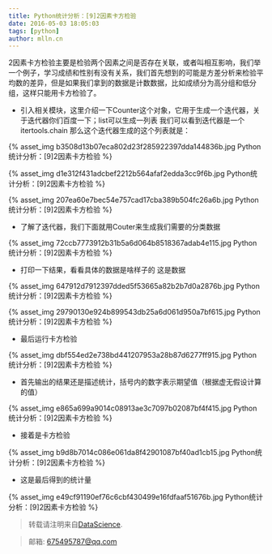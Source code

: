 ```yaml
---
title: Python统计分析：[9]2因素卡方检验
date: 2016-05-03 18:05:03
tags: [python]
author: mlln.cn
---
```

2因素卡方检验主要是检验两个因素之间是否存在关联，或者叫相互影响，我们举一个例子，学习成绩和性别有没有关系，我们首先想到的可能是方差分析来检验平均数的差异，但是如果我们拿到的数据是计数数据，比如成绩分为高分组和低分组，这样只能用卡方检验了。

- 引入相关模块，这里介绍一下Counter这个对象，它用于生成一个迭代器，关于迭代器你们百度一下；list可以生成一列表
我们可以看到迭代器是一个itertools.chain
那么这个迭代器生成的这个列表就是：

{% asset_img b3508d13b07eca802d23f285922397dda144836b.jpg Python统计分析：[9]2因素卡方检验 %}

{% asset_img d1e312f431adcbef2212b564afaf2edda3cc9f6b.jpg Python统计分析：[9]2因素卡方检验 %}

{% asset_img 207ea60e7bec54e757cad17cba389b504fc26a6b.jpg Python统计分析：[9]2因素卡方检验 %}

- 了解了迭代器，我们下面就用Couter来生成我们需要的分类数据

{% asset_img 72ccb7773912b31b5a6d064b8518367adab4e115.jpg Python统计分析：[9]2因素卡方检验 %}

- 打印一下结果，看看具体的数据是啥样子的
这是数据

{% asset_img 647912d7912397dded5f53665a82b2b7d0a2876b.jpg Python统计分析：[9]2因素卡方检验 %}

{% asset_img 29790130e924b899543db25a6d061d950a7bf615.jpg Python统计分析：[9]2因素卡方检验 %}

- 最后运行卡方检验

{% asset_img dbf554ed2e738bd441207953a28b87d6277ff915.jpg Python统计分析：[9]2因素卡方检验 %}

- 首先输出的结果还是描述统计，括号内的数字表示期望值（根据虚无假设计算的值）

{% asset_img e865a699a9014c08913ae3c7097b02087bf4f415.jpg Python统计分析：[9]2因素卡方检验 %}

- 接着是卡方检验

{% asset_img b9d8b7014c086e061da8f42901087bf40ad1cb15.jpg Python统计分析：[9]2因素卡方检验 %}

- 这是最后得到的统计量

{% asset_img e49cf91190ef76c6cbf430499e16fdfaaf51676b.jpg Python统计分析：[9]2因素卡方检验 %}

> 转载请注明来自[DataScience](http://mlln.cn).

> 邮箱: 675495787@qq.com 
